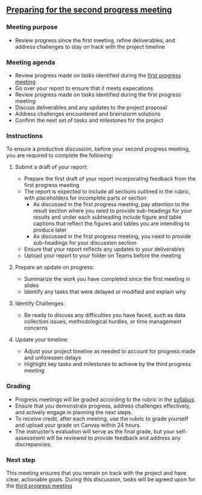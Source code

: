 ## [Preparing for the second progress meeting](https://aselshall.github.io/pr/hw/meeting2)

### Meeting purpose  
- Review progress since the first meeting, refine deliverables, and address challenges to stay on track with the project timeline

### Meeting agenda
- Review progress made on tasks identified during the [first progress meeting](https://aselshall.github.io/pr/hw/meeting1)
- Go over your report to ensure that it meets expecations
- Review progress made on tasks identified during the first progress meeting
- Discuss deliverables and any updates to the project proposal  
- Address challenges encountered and brainstorm solutions  
- Confirm the next set of tasks and milestones for the project

### Instructions

To ensure a productive discussion, before your second progress meeting, you are required to complete the following:  

1. Submit a draft of your report:
   - Prepare the first draft of your report incorporating feedback from the first progress meeting
   - The report is expected to include all sections outlined in the rubric, with placeholders for incomplete parts or section
      - As discussed in the first progress meeting, pay attention to the result section where you need to provide sub-headings for your results and under each subheading include figure and table captions that reflect the figures and tables you are intending to produce later
      - As discussed in the first progress meeting, you need to provide sub-headings for your discussion section
   - Ensure that your report reflects any updates to your deliverables 
   - Upload your report to your folder on Teams before the meeting

2. Prepare an update on progress:
   - Summarize the work you have completed since the first meeting in slides 
   - Identify any tasks that were delayed or modified and explain why  

3. Identify Challenges: 
   - Be ready to discuss any difficulties you have faced, such as data collection issues, methodological hurdles, or time management concerns

4. Update your timeline:  
   - Adjust your project timeline as needed to account for progress made and unforeseen delays
   - Highlight key tasks and milestones to achieve by the third progress meeting  

### Grading
- Progress meetings will be graded according to the rubric in the [syllabus](https://aselshall.github.io/pr/#participation).
- Ensure that you demonstrate progress, address challenges effectively, and actively engage in planning the next steps.  
- To receive credit, after each meeting, use the rubric to grade yourself and upload your grade on Canvas within 24 hours. 
- The instructor’s evaluation will serve as the final grade, but your self-assessment will be reviewed to provide feedback and address any discrepancies.

### Next step

This meeting ensures that you remain on track with the project and have clear, actionable goals. During this discussion, tasks will be agreed upon for the [third progress meeting](https://aselshall.github.io/pr/hw/meeting3)
